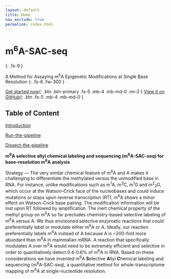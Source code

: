 ```yaml
---
layout: default
title: Home
nav_exclude: true
permalink: index.html
---
```


<!-- prettier-ignore-start -->
# m<sup>6</sup>A-SAC-seq
{: .fs-9 }
<!-- prettier-ignore-end -->

A Method for Assaying m<sup>6</sup>A Epigenetic Modifications at Single Base Resolution
{: .fs-6 .fw-300 }

[Get started now](Run-the-pipeline){: .btn .btn-primary .fs-5 .mb-4 .mb-md-0 .mr-2 } [View it on GitHub](https://github.com/y9c/m6A-sacseq){: .btn .fs-5 .mb-4 .mb-md-0 }

## Table of Content

[Introduction](Introduction)

[Run-the-pipeline](Run-the-pipeline)

[Dissect-the-pipeline](Dissect-the-pipeline)

**m<sup>6</sup>A selective allyl chemical labeling and sequencing (m<sup>6</sup>A-SAC-seq) for base-resolution m<sup>6</sup>A analysis**

Strategy — The very similar chemical feature of m<sup>6</sup>A and A makes it challenging to differentiate the methylated versus the unmodified base in RNA.
For instance, unlike modifications such as m<sup>1</sup>A, m<sup>3</sup>C, m<sup>1</sup>G and m<sup>2</sup><sub>2</sub>G, which occur at the Watson–Crick face of the nucleobases and could induce mutations or stops upon reverse transcription (RT), m<sup>6</sup>A shows a minor effect on Watson-Crick base pairing.
The modification information will be lost upon RT followed by amplification.
The inert chemical property of the methyl group on m<sup>6</sup>A so far precludes chemistry-based selective labeling of m<sup>6</sup>A versus A.
We thus envisioned selective enzymatic reactions that could preferentially label or modulate either m<sup>6</sup>A or A. Ideally, our reaction preferentially labels m<sup>6</sup>A instead of A because A is ~200-fold more abundant than m<sup>6</sup>A in mammalian mRNA.
A reaction that specifically modulates A over m<sup>6</sup>A would need to be extremely efficient and selective in order to quantitatively detect 0.4-0.6% of m<sup>6</sup>A in RNA.
Based on these considerations we have invented m<sup>6</sup>A **S**elective **A**llyl **C**hemical labeling and sequencing (m<sup>6</sup>A-SAC-seq), a quantitative method for whole-transcriptome mapping of m<sup>6</sup>A at single-nucleotide resolution.
